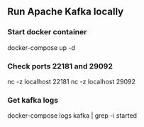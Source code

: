## Run Apache Kafka locally
### Start docker container
docker-compose up -d
### Check ports 22181 and 29092
nc -z localhost 22181
nc -z localhost 29092
### Get kafka logs
docker-compose logs kafka | grep -i started